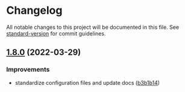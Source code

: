# Changelog

All notable changes to this project will be documented in this file. See [standard-version](https://github.com/conventional-changelog/standard-version) for commit guidelines.

## [1.8.0](https://github.com/gmatthewsfeuer/next-plate/compare/v1.7.0...v1.8.0) (2022-03-29)


### Improvements

* standardize configuration files and update docs ([b3b1b14](https://github.com/gmatthewsfeuer/next-plate/commit/b3b1b148f09208db9d7416fb3f37f6f1f8775b3b))
